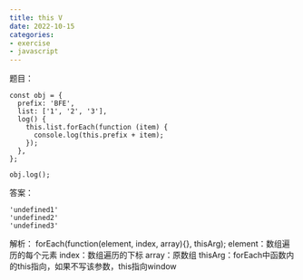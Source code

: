 ```yaml
---
title: this V
date: 2022-10-15
categories: 
- exercise
- javascript
---
```


题目：
```
const obj = {
  prefix: 'BFE',
  list: ['1', '2', '3'],
  log() {
    this.list.forEach(function (item) {
      console.log(this.prefix + item);
    });
  },
};

obj.log();
```

答案：
```
'undefined1'
'undefined2'
'undefined3'
```

解析：
forEach(function(element, index, array){}, thisArg);
element：数组遍历的每个元素
index：数组遍历的下标
array：原数组
thisArg：forEach中函数内的this指向，如果不写该参数，this指向window